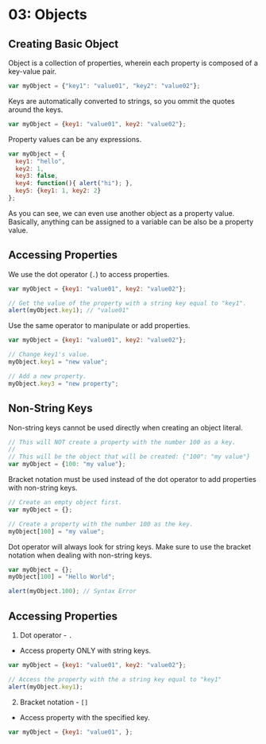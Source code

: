 # 03: Objects

## Creating Basic Object

Object is a collection of properties, wherein each property is composed of a key-value pair.

```js
var myObject = {"key1": "value01", "key2": "value02"};
```

Keys are automatically converted to strings, so you ommit the quotes around the keys.

```js
var myObject = {key1: "value01", key2: "value02"};
```

Property values can be any expressions.

```js
var myObject = {
  key1: "hello",
  key2: 1,
  key3: false,
  key4: function(){ alert("hi"); },
  key5: {key1: 1, key2: 2}
};
```

As you can see, we can even use another object as a property value. Basically, anything can be assigned to a variable can be also be a property value.

## Accessing Properties

We use the dot operator (`.`) to access properties. 

```js
var myObject = {key1: "value01", key2: "value02"};

// Get the value of the property with a string key equal to "key1".
alert(myObject.key1); // "value01"
```

Use the same operator to manipulate or add properties.

```js
var myObject = {key1: "value01", key2: "value02"};

// Change key1's value.
myObject.key1 = "new value";

// Add a new property.
myObject.key3 = "new property";
```


## Non-String Keys

Non-string keys cannot be used directly when creating an object literal. 

```js
// This will NOT create a property with the number 100 as a key.
//
// This will be the object that will be created: {"100": "my value"}
var myObject = {100: "my value"};
```

Bracket notation must be used instead of the dot operator to add properties with non-string keys.

```js
// Create an empty object first.
var myObject = {};

// Create a property with the number 100 as the key.
myObject[100] = "my value";
```

Dot operator will always look for string keys. Make sure to use the bracket notation when dealing with non-string keys.

```js
var myObject = {};
myObject[100] = "Hello World";

alert(myObject.100); // Syntax Error
```

## Accessing Properties

1. Dot operator - `.`
  
  - Access property ONLY with string keys.

  ```js
  var myObject = {key1: "value01", key2: "value02"};
  
  // Access the property with the a string key equal to "key1"
  alert(myObject.key1);
  ```

2. Bracket notation - `[]`

  - Access property with the specified key.
  
  ```js
  var myObject = {key1: "value01", };
  ```
